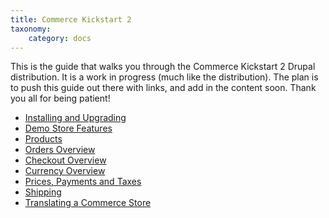 ```yaml
---
title: Commerce Kickstart 2
taxonomy:
    category: docs
---
```


This is the guide that walks you through the Commerce Kickstart 2 Drupal distribution. It is a work in progress (much like the distribution). The plan is to push this guide out there with links, and add in the content soon. Thank you all for being patient!


<ul>
	<li><a href="../commerce-kickstart-2/installing-and-upgrading">Installing and Upgrading</a></li>
	<li><a href="../commerce-kickstart-2/demo-store-features">Demo Store Features</a></li>
	<li><a href="../commerce-kickstart-2/products">Products</a></li>
	<li><a href="../commerce-kickstart-2/orders-overview">Orders Overview</a></li>
	<li><a href="../commerce-kickstart-2/checkout-overview">Checkout Overview</a></li>
	<li><a href="../commerce-kickstart-2/currency-overview">Currency Overview</a></li>
	<li><a href="../commerce-kickstart-2/prices-payments-and-taxes">Prices, Payments and Taxes</a></li>
	<li><a href="../commerce-kickstart-2/shipping">Shipping</a></li>
	<li><a href="../commerce-kickstart-2/translating-a-commerce-stor">Translating a Commerce Store</a></li>
</ul>